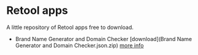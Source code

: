# Retool apps



A little repository of Retool apps free to download.

- Brand Name Generator and Domain Checker [download](Brand Name Generator and Domain Checker.json.zip) [more info](https://eloquentops.com/)